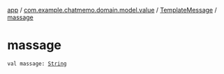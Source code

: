 [app](../../index.md) / [com.example.chatmemo.domain.model.value](../index.md) / [TemplateMessage](index.md) / [massage](./massage.md)

# massage

`val massage: `[`String`](https://kotlinlang.org/api/latest/jvm/stdlib/kotlin/-string/index.html)